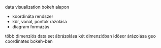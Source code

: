 data visualization bokeh alapon
- koordináta rendszer 
- kör, vonal, pontok razolása
- diagram formázás

több dimenziós data set ábrázolása két dimenzióban
idősor árázolása
geo coordinates bokeh-ben
